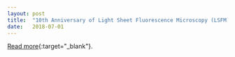 ```yaml
---
layout: post
title:  "10th Anniversary of Light Sheet Fluorescence Microscopy (LSFM) Meeting"
date:   2018-07-01    
---
```


[Read more](https://preibischlab.mdc-berlin.de/lightsheet_workshop/){:target="_blank"}.
